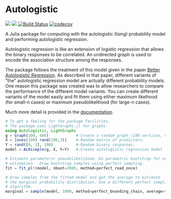 # Autologistic

[![](https://img.shields.io/badge/docs-stable-blue.svg)](https://kramsretlow.github.io/Autologistic.jl/stable)
[![](https://img.shields.io/badge/docs-dev-blue.svg)](https://kramsretlow.github.io/Autologistic.jl/dev)
[![Build Status](https://travis-ci.com/kramsretlow/Autologistic.jl.svg?branch=master)](https://travis-ci.com/kramsretlow/Autologistic.jl)
[![codecov](https://codecov.io/gh/kramsretlow/Autologistic.jl/branch/master/graph/badge.svg)](https://codecov.io/gh/kramsretlow/Autologistic.jl)

A Julia package for computing with the autologistic (Ising) probability model
and performing autologistic regression.

Autologistic regression is like an extension of logistic regression that allows the binary
responses to be correlated.  An undirected graph is used to encode the association structure
among the responses.

The package follows the treatment of this model given in the paper
[Better Autologistic Regression](https://doi.org/10.3389/fams.2017.00024).  As described in
that paper, different variants of "the" autologistic regression model are actually different
probability models. One reason this package was created was to allow researchers to compare
the performance of the different model variants.  You can create different variants of
the model easily and fit them using either maximum likelhood (for small-n cases) or maximum
pseudolikelihood (for large-n cases).

Much more detail is provided in the [documentation](https://kramsretlow.github.io/Autologistic.jl/stable).

```julia
# To get a feeling for the package facilities.
# The package uses LightGraphs.jl for graphs.
using Autologistic, LightGraphs
g = Graph(100, 400)            #-Create a random graph (100 vertices, 400 edges)
X = [ones(100) rand(100,3)]    #-Random matrix of predictors.
Y = rand([0, 1], 100)          #-Random binary responses.
model = ALRsimple(g, X, Y=Y)   #-Create autologistic regression model

# Estimate parametersr pseudolikelihood. Do parametric bootstrap for error
# estimation.  Draw bootstrap samples using perfect sampling.
fit = fit_pl!(model, nboot=2000, method=perfect_read_once)

# Draw samples from the fitted model and get the average to estimate
# the marginal probability distribution. Use a different perfect sampling
# algorithm.
marginal = sample(model, 1000, method=perfect_bounding_chain, average=true)
```